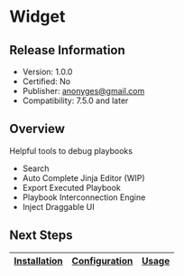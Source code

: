 # Widget

## Release Information

- Version: 1.0.0
- Certified: No
- Publisher: anonyges@gmail.com  
- Compatibility: 7.5.0 and later

## Overview

Helpful tools to debug playbooks

- Search
- Auto Complete Jinja Editor (WIP)
- Export Executed Playbook
- Playbook Interconnection Engine
- Inject Draggable UI

## Next Steps

| [Installation](./docs/setup.md#installation) | [Configuration](./docs/setup.md#configuration) | [Usage](./docs/usage.md) |
|----------------------------------------------|------------------------------------------------|--------------------------|